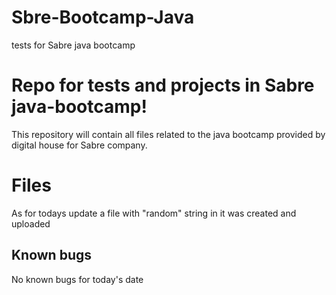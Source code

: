 # Sbre-Bootcamp-Java
tests for Sabre java bootcamp
# Repo for tests and projects in Sabre java-bootcamp!

This repository will contain all files related to the java bootcamp provided by digital house for Sabre company. 

# Files

As for todays update a file with "random" string in it was created and uploaded


## Known bugs

No known bugs for today's date

